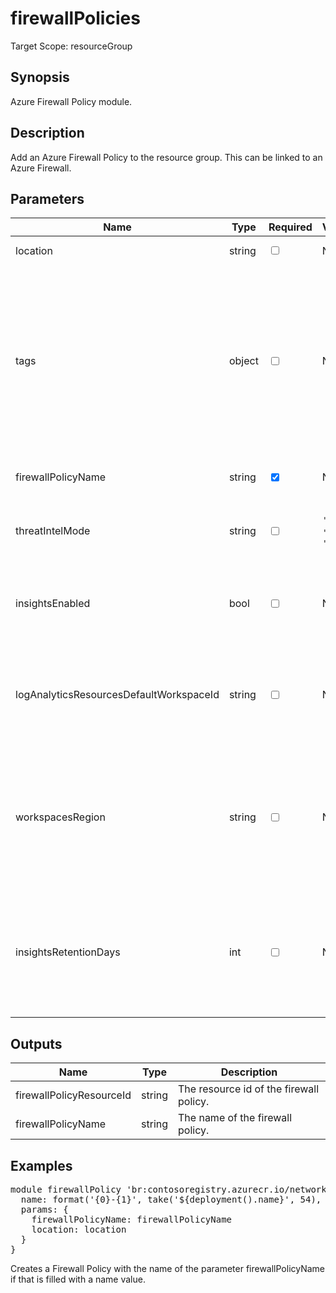 # firewallPolicies

Target Scope: resourceGroup

## Synopsis
Azure Firewall Policy module.

## Description
Add an Azure Firewall Policy to the resource group. This can be linked to an Azure Firewall.

## Parameters
| Name | Type | Required | Validation | Default value | Description |
| -- |  -- | -- | -- | -- | -- |
| location | string | <input type="checkbox"> | None | <pre>resourceGroup().location</pre> | Location for all resources. |
| tags | object | <input type="checkbox"> | None | <pre>{}</pre> | The tags to apply to this resource. This is an object with key/value pairs.<br>Example:<br>{<br>&nbsp;&nbsp;&nbsp;FirstTag: myvalue<br>&nbsp;&nbsp;&nbsp;SecondTag: another value<br>} |
| firewallPolicyName | string | <input type="checkbox" checked> | None | <pre></pre> | The name of the firewall policy. |
| threatIntelMode | string | <input type="checkbox"> | `'Alert'` or `'Deny'` or `'Off'` | <pre>'Alert'</pre> | The threat intelligence mode of the firewall policy. |
| insightsEnabled | bool | <input type="checkbox"> | None | <pre>false</pre> | Whether or not to enable Policy Analytics for the firewall policy. |
| logAnalyticsResourcesDefaultWorkspaceId | string | <input type="checkbox"> | None | <pre>''</pre> | The default log analytics workspace id for the firewall policy to use for the Policy Analytics. |
| workspacesRegion | string | <input type="checkbox"> | None | <pre>'westeurope'</pre> | The region from where you can choose log analytics workspaces to use for the firewall policy to use for Policy Analytics. |
| insightsRetentionDays | int | <input type="checkbox"> | None | <pre>30</pre> | The number of days the Policy Analytics data for the firewall policy is saved in the log analytics workspace. |
## Outputs
| Name | Type | Description |
| -- |  -- | -- |
| firewallPolicyResourceId | string | The resource id of the firewall policy. |
| firewallPolicyName | string | The name of the firewall policy. |
## Examples
<pre>
module firewallPolicy 'br:contosoregistry.azurecr.io/network/firewallpolicies:latest' = if( !empty(firewallPolicyName)) {
  name: format('{0}-{1}', take('${deployment().name}', 54), 'fw-policy')
  params: {
    firewallPolicyName: firewallPolicyName
    location: location
  }
}
</pre>
<p>Creates a Firewall Policy with the name of the parameter firewallPolicyName if that is filled with a name value.</p>


